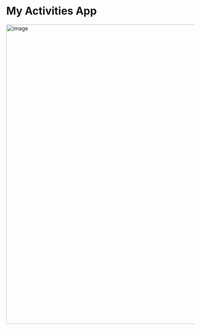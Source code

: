 # My Activities App

<img width="759" height="800" alt="image" src="https://github.com/user-attachments/assets/51091b45-8aec-42ca-8d57-354d7bb6d59e" />
